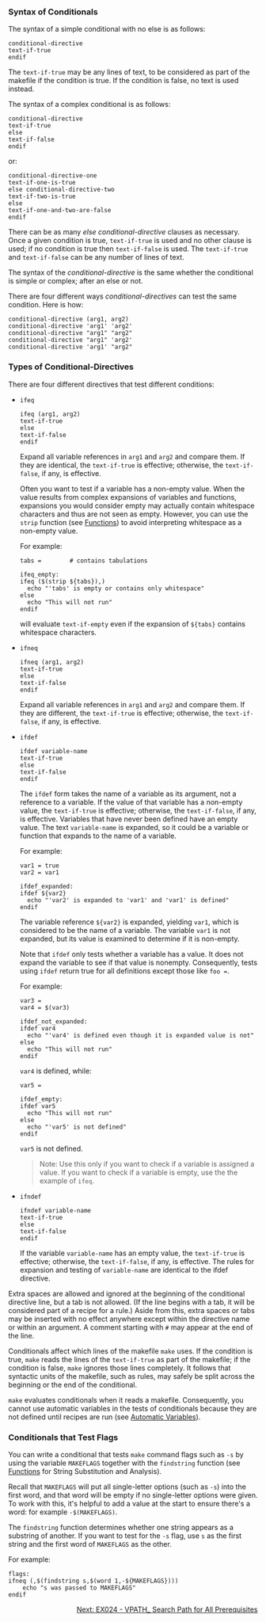 ### Syntax of Conditionals

The syntax of a simple conditional with no else is as follows:

```make
conditional-directive
text-if-true
endif
```

The `text-if-true` may be any lines of text, to be considered as part of the makefile if the condition is true. If the condition is false, no text is used instead.

The syntax of a complex conditional is as follows:

```make
conditional-directive
text-if-true
else
text-if-false
endif
```

or:

```make
conditional-directive-one
text-if-one-is-true
else conditional-directive-two
text-if-two-is-true
else
text-if-one-and-two-are-false
endif
```

There can be as many _else conditional-directive_ clauses as necessary. Once a given condition is true, `text-if-true` is used and no other clause is used; if no condition is true then `text-if-false` is used. The `text-if-true` and `text-if-false` can be any number of lines of text.

The syntax of the _conditional-directive_ is the same whether the conditional is simple or complex; after an else or not.

There are four different ways _conditional-directives_ can test the same condition. Here is how:

```make
conditional-directive (arg1, arg2)
conditional-directive 'arg1' 'arg2'
conditional-directive "arg1" "arg2"
conditional-directive "arg1" 'arg2'
conditional-directive 'arg1' "arg2"
```

### Types of Conditional-Directives

There are four different directives that test different conditions:

- `ifeq`
  
  ```make
  ifeq (arg1, arg2)
  text-if-true
  else
  text-if-false
  endif
  ```
  
  Expand all variable references in `arg1` and `arg2` and compare them. If they are identical, the `text-if-true` is effective; otherwise, the `text-if-false`, if any, is effective.

  Often you want to test if a variable has a non-empty value. When the value results from complex expansions of variables and functions, expansions you would consider empty may actually contain whitespace characters and thus are not seen as empty. However, you can use the `strip` function (see [Functions](https://github.com/AmrElsayyad/makefile-tutorial/tree/main/EX022%20-%20Functions)) to avoid interpreting whitespace as a non-empty value.

  For example:
  
  ```make
  tabs =		# contains tabulations
  
  ifeq_empty:
  ifeq ($(strip ${tabs}),)
  	echo "'tabs' is empty or contains only whitespace"
  else
  	echo "This will not run"
  endif
  ```

  will evaluate `text-if-empty` even if the expansion of `${tabs}` contains whitespace characters.

- `ifneq`
  
  ```make
  ifneq (arg1, arg2)
  text-if-true
  else
  text-if-false
  endif
  ```

  Expand all variable references in `arg1` and `arg2` and compare them. If they are different, the `text-if-true` is effective; otherwise, the `text-if-false`, if any, is effective.

- `ifdef`
  
  ```make
  ifdef variable-name
  text-if-true
  else
  text-if-false
  endif
  ```
  
  The `ifdef` form takes the name of a variable as its argument, not a reference to a variable. If the value of that variable has a non-empty value, the `text-if-true` is effective; otherwise, the `text-if-false`, if any, is effective. Variables that have never been defined have an empty value. The text `variable-name` is expanded, so it could be a variable or function that expands to the name of a variable.

  For example:

  ```make
  var1 = true
  var2 = var1
  
  ifdef_expanded:
  ifdef ${var2}
  	echo "'var2' is expanded to 'var1' and 'var1' is defined"
  endif
  ```

  The variable reference `${var2}` is expanded, yielding `var1`, which is considered to be the name of a variable. The variable `var1` is not expanded, but its value is examined to determine if it is non-empty.

  Note that `ifdef` only tests whether a variable has a value. It does not expand the variable to see if that value is nonempty. Consequently, tests using `ifdef` return true for all definitions except those like `foo =`.

  For example:

  ```make
  var3 =
  var4 = $(var3)
  
  ifdef_not_expanded:
  ifdef var4
  	echo "'var4' is defined even though it is expanded value is not"
  else
  	echo "This will not run"
  endif
  ```

  `var4` is defined, while:

  ```make
  var5 =
  
  ifdef_empty:
  ifdef var5
  	echo "This will not run"
  else
  	echo "'var5' is not defined"
  endif
  ```
  
  `var5` is not defined.

  > Note: Use this only if you want to check if a variable is assigned a value. If you want to check if a variable is empty, use the the example of `ifeq`.

- `ifndef`
  
  ```make
  ifndef variable-name
  text-if-true
  else
  text-if-false
  endif
  ```
  
  If the variable `variable-name` has an empty value, the `text-if-true` is effective; otherwise, the `text-if-false`, if any, is effective. The rules for expansion and testing of `variable-name` are identical to the ifdef directive.
  
Extra spaces are allowed and ignored at the beginning of the conditional directive line, but a tab is not allowed. (If the line begins with a tab, it will be considered part of a recipe for a rule.) Aside from this, extra spaces or tabs may be inserted with no effect anywhere except within the directive name or within an argument. A comment starting with `#` may appear at the end of the line.

Conditionals affect which lines of the makefile `make` uses. If the condition is true, `make` reads the lines of the `text-if-true` as part of the makefile; if the condition is false, `make` ignores those lines completely. It follows that syntactic units of the makefile, such as rules, may safely be split across the beginning or the end of the conditional.

`make` evaluates conditionals when it reads a makefile. Consequently, you cannot use automatic variables in the tests of conditionals because they are not defined until recipes are run (see [Automatic Variables](https://github.com/AmrElsayyad/makefile-tutorial/tree/main/EX006%20-%20Automatic%20Variables)).

### Conditionals that Test Flags

You can write a conditional that tests `make` command flags such as `-s` by using the variable `MAKEFLAGS` together with the `findstring` function (see [Functions](https://github.com/AmrElsayyad/makefile-tutorial/tree/main/EX022%20-%20Functions) for String Substitution and Analysis). 

Recall that `MAKEFLAGS` will put all single-letter options (such as `-s`) into the first word, and that word will be empty if no single-letter options were given. To work with this, it's helpful to add a value at the start to ensure there's a word: for example `-$(MAKEFLAGS)`.

The `findstring` function determines whether one string appears as a substring of another. If you want to test for the `-s` flag, use `s` as the first string and the first word of `MAKEFLAGS` as the other.

For example:


```make
flags:
ifneq (,$(findstring s,$(word 1,-${MAKEFLAGS})))
	echo "s was passed to MAKEFLAGS"
endif
```

<p align="right">
	<a href="https://github.com/AmrElsayyad/makefile-tutorial/tree/main/EX024%20-%20VPATH_%20Search%20Path%20for%20All%20Prerequisites" id="EX024">
		Next: EX024 - VPATH_ Search Path for All Prerequisites
	</a>
</p>
